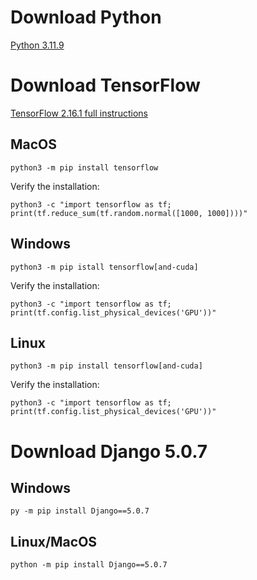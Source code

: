 # Download Python
[Python 3.11.9](https://www.python.org/downloads/release/python-3119/)

# **Download TensorFlow**

[TensorFlow 2.16.1 full instructions](https://www.tensorflow.org/install/pip#linux)

## MacOS

`python3 -m pip install tensorflow`

Verify the installation:

`python3 -c "import tensorflow as tf; print(tf.reduce_sum(tf.random.normal([1000, 1000])))"`


## Windows

`python3 -m pip istall tensorflow[and-cuda]`

Verify the installation:

`python3 -c "import tensorflow as tf; print(tf.config.list_physical_devices('GPU'))"`


## Linux

`python3 -m pip install tensorflow[and-cuda]`

Verify the installation:

`python3 -c "import tensorflow as tf; print(tf.config.list_physical_devices('GPU'))"`

# Download Django 5.0.7

## Windows 

`py -m pip install Django==5.0.7`

## Linux/MacOS

`python -m pip install Django==5.0.7`

